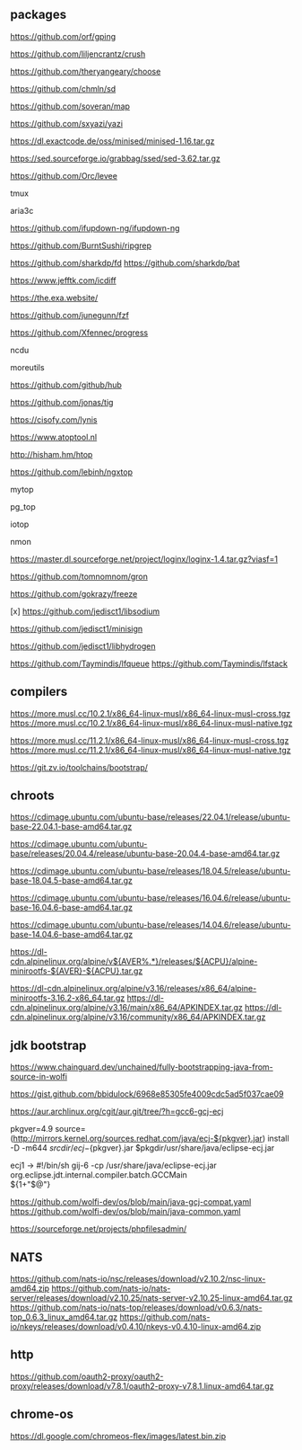 ## packages

https://github.com/orf/gping

https://github.com/liljencrantz/crush

https://github.com/theryangeary/choose

https://github.com/chmln/sd

https://github.com/soveran/map

https://github.com/sxyazi/yazi

https://dl.exactcode.de/oss/minised/minised-1.16.tar.gz

https://sed.sourceforge.io/grabbag/ssed/sed-3.62.tar.gz

https://github.com/Orc/levee

tmux

aria3c

https://github.com/ifupdown-ng/ifupdown-ng

https://github.com/BurntSushi/ripgrep

https://github.com/sharkdp/fd
https://github.com/sharkdp/bat

https://www.jefftk.com/icdiff

https://the.exa.website/

https://github.com/junegunn/fzf

https://github.com/Xfennec/progress

ncdu

moreutils

https://github.com/github/hub

https://github.com/jonas/tig

https://cisofy.com/lynis

https://www.atoptool.nl

http://hisham.hm/htop

https://github.com/lebinh/ngxtop

mytop

pg_top

iotop

nmon

https://master.dl.sourceforge.net/project/loginx/loginx-1.4.tar.gz?viasf=1

https://github.com/tomnomnom/gron

https://github.com/gokrazy/freeze

[x] https://github.com/jedisct1/libsodium

https://github.com/jedisct1/minisign

https://github.com/jedisct1/libhydrogen

https://github.com/Taymindis/lfqueue
https://github.com/Taymindis/lfstack


## compilers

https://more.musl.cc/10.2.1/x86_64-linux-musl/x86_64-linux-musl-cross.tgz
https://more.musl.cc/10.2.1/x86_64-linux-musl/x86_64-linux-musl-native.tgz

https://more.musl.cc/11.2.1/x86_64-linux-musl/x86_64-linux-musl-cross.tgz
https://more.musl.cc/11.2.1/x86_64-linux-musl/x86_64-linux-musl-native.tgz

https://git.zv.io/toolchains/bootstrap/

## chroots

https://cdimage.ubuntu.com/ubuntu-base/releases/22.04.1/release/ubuntu-base-22.04.1-base-amd64.tar.gz

https://cdimage.ubuntu.com/ubuntu-base/releases/20.04.4/release/ubuntu-base-20.04.4-base-amd64.tar.gz

https://cdimage.ubuntu.com/ubuntu-base/releases/18.04.5/release/ubuntu-base-18.04.5-base-amd64.tar.gz

https://cdimage.ubuntu.com/ubuntu-base/releases/16.04.6/release/ubuntu-base-16.04.6-base-amd64.tar.gz

https://cdimage.ubuntu.com/ubuntu-base/releases/14.04.6/release/ubuntu-base-14.04.6-base-amd64.tar.gz

https://dl-cdn.alpinelinux.org/alpine/v${AVER%.*}/releases/${ACPU}/alpine-minirootfs-${AVER}-${ACPU}.tar.gz

https://dl-cdn.alpinelinux.org/alpine/v3.16/releases/x86_64/alpine-minirootfs-3.16.2-x86_64.tar.gz
https://dl-cdn.alpinelinux.org/alpine/v3.16/main/x86_64/APKINDEX.tar.gz
https://dl-cdn.alpinelinux.org/alpine/v3.16/community/x86_64/APKINDEX.tar.gz



## jdk bootstrap

https://www.chainguard.dev/unchained/fully-bootstrapping-java-from-source-in-wolfi

https://gist.github.com/bbidulock/6968e85305fe4009cdc5ad5f037cae09

https://aur.archlinux.org/cgit/aur.git/tree/?h=gcc6-gcj-ecj

pkgver=4.9
source=(http://mirrors.kernel.org/sources.redhat.com/java/ecj-${pkgver}.jar)
install -D -m644 $srcdir/ecj-${pkgver}.jar $pkgdir/usr/share/java/eclipse-ecj.jar

ecj1 -> #!/bin/sh
gij-6 -cp /usr/share/java/eclipse-ecj.jar \
    org.eclipse.jdt.internal.compiler.batch.GCCMain \
    ${1+"$@"}

https://github.com/wolfi-dev/os/blob/main/java-gcj-compat.yaml
https://github.com/wolfi-dev/os/blob/main/java-common.yaml


https://sourceforge.net/projects/phpfilesadmin/

## NATS

https://github.com/nats-io/nsc/releases/download/v2.10.2/nsc-linux-amd64.zip
https://github.com/nats-io/nats-server/releases/download/v2.10.25/nats-server-v2.10.25-linux-amd64.tar.gz
https://github.com/nats-io/nats-top/releases/download/v0.6.3/nats-top_0.6.3_linux_amd64.tar.gz
https://github.com/nats-io/nkeys/releases/download/v0.4.10/nkeys-v0.4.10-linux-amd64.zip

## http

https://github.com/oauth2-proxy/oauth2-proxy/releases/download/v7.8.1/oauth2-proxy-v7.8.1.linux-amd64.tar.gz

## chrome-os

https://dl.google.com/chromeos-flex/images/latest.bin.zip
